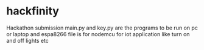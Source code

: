 # hackfinity
Hackathon submission
main.py and key.py are the programs to be run on pc or laptop and espa8266 file is for nodemcu for iot application like turn on and off lights etc
